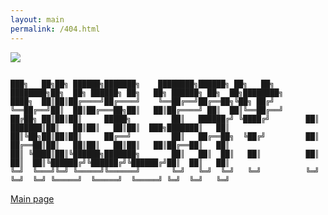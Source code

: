 ```yaml
---
layout: main
permalink: /404.html
---
```


![]({{site.baseurl}}/assets/img/404.gif)

```
															
███╗   ██╗██╗ ██████╗███████╗    ████████╗██████╗ ██╗   ██╗    ████████╗██╗  ██╗ ██████╗ ██╗   ██╗ ██████╗ ██╗  ██╗████████╗
████╗  ██║██║██╔════╝██╔════╝    ╚══██╔══╝██╔══██╗╚██╗ ██╔╝    ╚══██╔══╝██║  ██║██╔═══██╗██║   ██║██╔════╝ ██║  ██║╚══██╔══╝
██╔██╗ ██║██║██║     █████╗         ██║   ██████╔╝ ╚████╔╝        ██║   ███████║██║   ██║██║   ██║██║  ███╗███████║   ██║   
██║╚██╗██║██║██║     ██╔══╝         ██║   ██╔══██╗  ╚██╔╝         ██║   ██╔══██║██║   ██║██║   ██║██║   ██║██╔══██║   ██║   
██║ ╚████║██║╚██████╗███████╗       ██║   ██║  ██║   ██║          ██║   ██║  ██║╚██████╔╝╚██████╔╝╚██████╔╝██║  ██║   ██║   
╚═╝  ╚═══╝╚═╝ ╚═════╝╚══════╝       ╚═╝   ╚═╝  ╚═╝   ╚═╝          ╚═╝   ╚═╝  ╚═╝ ╚═════╝  ╚═════╝  ╚═════╝ ╚═╝  ╚═╝   ╚═╝   

```                                                                                 

[Main page]({{site.baseurl}}/)